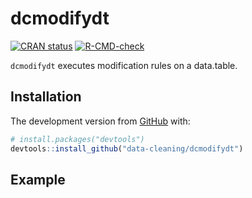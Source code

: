 
<!-- README.md is generated from README.Rmd. Please edit that file -->

# dcmodifydt

<!-- badges: start -->

[![CRAN
status](https://www.r-pkg.org/badges/version/dcmodifydt)](https://CRAN.R-project.org/package=dcmodifydt)
[![R-CMD-check](https://github.com/data-cleaning/dcmodifydt/workflows/R-CMD-check/badge.svg)](https://github.com/data-cleaning/dcmodifydt/actions)
<!-- badges: end -->

`dcmodifydt` executes modification rules on a data.table.

## Installation

The development version from [GitHub](https://github.com/) with:

``` r
# install.packages("devtools")
devtools::install_github("data-cleaning/dcmodifydt")
```

## Example
